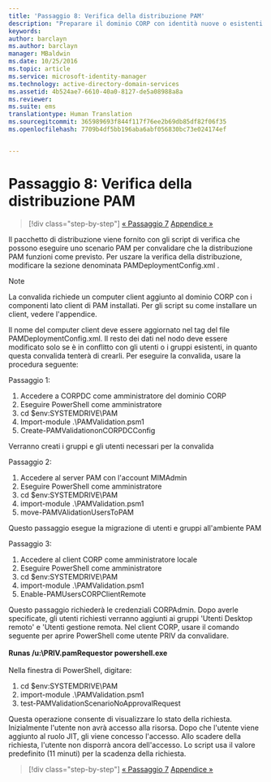 ```yaml
---
title: 'Passaggio 8: Verifica della distribuzione PAM'
description: "Preparare il dominio CORP con identità nuove o esistenti da gestire con Privileged Identity Manager tramite gli script"
keywords: 
author: barclayn
ms.author: barclayn
manager: MBaldwin
ms.date: 10/25/2016
ms.topic: article
ms.service: microsoft-identity-manager
ms.technology: active-directory-domain-services
ms.assetid: 4b524ae7-6610-40a0-8127-de5a08988a8a
ms.reviewer: 
ms.suite: ems
translationtype: Human Translation
ms.sourcegitcommit: 365989693f844f117f76ee2b69db85df82f06f35
ms.openlocfilehash: 7709b4df5bb196aba6abf056830bc73e024174ef


---
```


# <a name="step-8-pam-deployment-verification"></a>Passaggio 8: Verifica della distribuzione PAM

>[!div class="step-by-step"]
[« Passaggio 7](sp1-step7-setup-sidhistory-sidfiltering.md)
[Appendice »](sp1-pam-deployment-addendum.md)

Il pacchetto di distribuzione viene fornito con gli script di verifica che possono eseguire uno scenario PAM per convalidare che la distribuzione PAM funzioni come previsto.
Per uszare la verifica della distribuzione, modificare la sezione denominata PAMDeploymentConfig.xml <PamValidation/>.

>[!NOTE]
>La convalida richiede un computer client aggiunto al dominio CORP con i componenti lato client di PAM installati. Per gli script su come installare un client, vedere l'appendice.

Il nome del computer client deve essere aggiornato nel tag <PAMValidationClient/> del file PAMDeploymentConfig.xml. Il resto dei dati nel nodo <PAMValidation/> deve essere modificato solo se è in conflitto con gli utenti o i gruppi esistenti, in quanto questa convalida tenterà di crearli.
Per eseguire la convalida, usare la procedura seguente:

Passaggio 1:

1. Accedere a CORPDC come amministratore del dominio CORP
2. Eseguire PowerShell come amministratore
3. cd $env:SYSTEMDRIVE\PAM
4. Import-module .\PAMValidation.psm1
5. Create-PAMValidationonCORPDCConfig

Verranno creati i gruppi e gli utenti necessari per la convalida

Passaggio 2:

1. Accedere al server PAM con l'account MIMAdmin
2. Eseguire PowerShell come amministratore
3. cd $env:SYSTEMDRIVE\PAM
4. import-module .\PAMValidation.psm1
5. move-PAMVAlidationUsersToPAM

Questo passaggio esegue la migrazione di utenti e gruppi all'ambiente PAM

Passaggio 3:

1. Accedere al client CORP come amministratore locale
2. Eseguire PowerShell come amministratore
3. cd $env:SYSTEMDRIVE\PAM
4. import-module .\PAMValidation.psm1
5. Enable-PAMUsersCORPClientRemote


Questo passaggio richiederà le credenziali CORPAdmin. Dopo averle specificate, gli utenti richiesti verranno aggiunti ai gruppi 'Utenti Desktop remoto' e 'Utenti gestione remota.
Nel client CORP, usare il comando seguente per aprire PowerShell come utente PRIV da convalidare. </br></br>
**Runas /u:<PRIV domain>\PRIV.pamRequestor powershell.exe**  </br></br>
Nella finestra di PowerShell, digitare:

1. cd $env:SYSTEMDRIVE\PAM
2. import-module .\PAMValidation.psm1
3. test-PAMValidationScenarioNoApprovalRequest


  Questa operazione consente di visualizzare lo stato della richiesta.
  Inizialmente l'utente non avrà accesso alla risorsa. Dopo che l'utente viene aggiunto al ruolo JIT, gli viene concesso l'accesso. Allo scadere della richiesta, l'utente non disporrà ancora dell'accesso.
  Lo script usa il valore predefinito (11 minuti) per la scadenza della richiesta.

>[!div class="step-by-step"]
[« Passaggio 7](sp1-step7-setup-sidhistory-sidfiltering.md)
[Appendice »](sp1-pam-deployment-addendum.md)



<!--HONumber=Nov16_HO2-->


